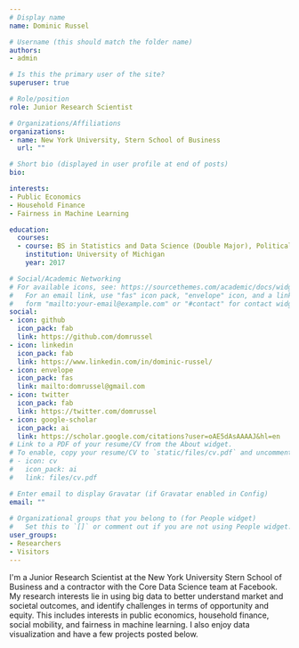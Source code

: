 ```yaml
---
# Display name
name: Dominic Russel

# Username (this should match the folder name)
authors:
- admin

# Is this the primary user of the site?
superuser: true

# Role/position
role: Junior Research Scientist

# Organizations/Affiliations
organizations:
- name: New York University, Stern School of Business
  url: ""

# Short bio (displayed in user profile at end of posts)
bio:

interests:
- Public Economics
- Household Finance
- Fairness in Machine Learning

education:
  courses:
  - course: BS in Statistics and Data Science (Double Major), Political Science (Minor)
    institution: University of Michigan
    year: 2017

# Social/Academic Networking
# For available icons, see: https://sourcethemes.com/academic/docs/widgets/#icons
#   For an email link, use "fas" icon pack, "envelope" icon, and a link in the
#   form "mailto:your-email@example.com" or "#contact" for contact widget.
social:
- icon: github
  icon_pack: fab
  link: https://github.com/domrussel
- icon: linkedin
  icon_pack: fab
  link: https://www.linkedin.com/in/dominic-russel/
- icon: envelope
  icon_pack: fas
  link: mailto:domrussel@gmail.com
- icon: twitter
  icon_pack: fab
  link: https://twitter.com/domrussel
- icon: google-scholar
  icon_pack: ai
  link: https://scholar.google.com/citations?user=oAE5dAsAAAAJ&hl=en
# Link to a PDF of your resume/CV from the About widget.
# To enable, copy your resume/CV to `static/files/cv.pdf` and uncomment the lines below.  
# - icon: cv
#   icon_pack: ai
#   link: files/cv.pdf

# Enter email to display Gravatar (if Gravatar enabled in Config)
email: ""
  
# Organizational groups that you belong to (for People widget)
#   Set this to `[]` or comment out if you are not using People widget.  
user_groups:
- Researchers
- Visitors
---
```


I'm a Junior Research Scientist at the New York University Stern School of Business and a contractor with the Core Data Science team at Facebook. My research interests lie in using big data to better understand market and societal outcomes, and identify challenges in terms of opportunity and equity. This includes interests in public economics, household finance, social mobility, and fairness in machine learning. I also enjoy data visualization and have a few projects posted below.